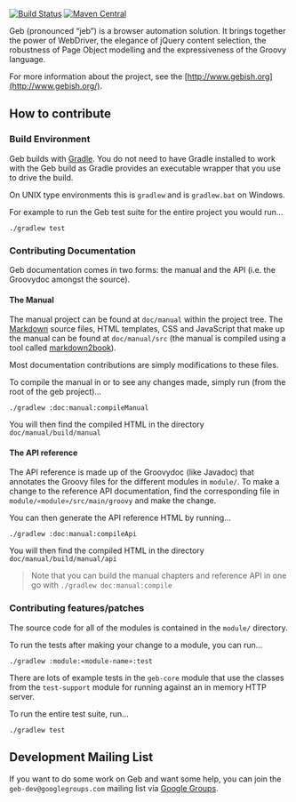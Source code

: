 [![Build Status](https://snap-ci.com/geb/geb/branch/master/build_image)](https://snap-ci.com/geb/geb/branch/master) 
[![Maven Central](https://maven-badges.herokuapp.com/maven-central/org.gebish/geb-core/badge.svg)](https://maven-badges.herokuapp.com/maven-central/org.gebish/geb-core)

Geb (pronounced “jeb”) is a browser automation solution. It brings together the power of WebDriver, the elegance of jQuery content selection, the robustness of Page Object modelling and the expressiveness of the Groovy language.

For more information about the project, see the [http://www.gebish.org](http://www.gebish.org/).

## How to contribute

### Build Environment

Geb builds with [Gradle](http://www.gradle.org/ "Home - Gradle"). You do not need to have Gradle installed to work with the Geb build as Gradle provides an executable wrapper that you use to drive the build.

On UNIX type environments this is `gradlew` and is `gradlew.bat` on Windows.

For example to run the Geb test suite for the entire project you would run…

    ./gradlew test

### Contributing Documentation

Geb documentation comes in two forms: the manual and the API (i.e. the Groovydoc amongst the source).

#### The Manual

The manual project can be found at `doc/manual` within the project tree. The [Markdown](http://daringfireball.net/projects/markdown/ "Daring Fireball: Markdown") source files, HTML templates, CSS and JavaScript that make up the manual can be found at `doc/manual/src` (the manual is compiled using a tool called [markdown2book](https://github.com/geb/markdown2book)).

Most documentation contributions are simply modifications to these files.

To compile the manual in or to see any changes made, simply run (from the root of the geb project)…

    ./gradlew :doc:manual:compileManual

You will then find the compiled HTML in the directory `doc/manual/build/manual`

#### The API reference

The API reference is made up of the Groovydoc (like Javadoc) that annotates the Groovy files for the different modules in `module/`. To make a change to the reference API documentation, find the corresponding file in `module/«module»/src/main/groovy` and make the change.

You can then generate the API reference HTML by running…

    ./gradlew :doc:manual:compileApi

You will then find the compiled HTML in the directory `doc/manual/build/manual/api`

> Note that you can build the manual chapters and reference API in one go with `./gradlew doc:manual:compile`

### Contributing features/patches

The source code for all of the modules is contained in the `module/` directory.

To run the tests after making your change to a module, you can run…

    ./gradlew :module:«module-name»:test

There are lots of example tests in the `geb-core` module that use the classes from the `test-support` module for running against an in memory HTTP server.

To run the entire test suite, run…

    ./gradlew test
    
## Development Mailing List

If you want to do some work on Geb and want some help, you can join the `geb-dev@googlegroups.com` mailing list via [Google Groups](https://groups.google.com/d/forum/geb-dev).
